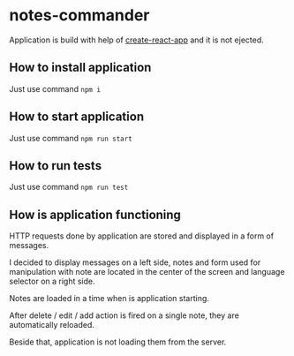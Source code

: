 # notes-commander

Application is build with help of [create-react-app](https://github.com/facebook/create-react-app) and it is not ejected.

## How to install application

Just use command ```npm i```

## How to start application

Just use command ```npm run start```

## How to run tests

Just use command ```npm run test```

## How is application functioning

HTTP requests done by application are stored and displayed in a form of messages.

I decided to display messages on a left side, notes and form used for manipulation with note are located in the center of the screen and language selector on a right side.

Notes are loaded in a time when is application starting.

After delete / edit / add action is fired on a single note, they are automatically reloaded.

Beside that, application is not loading them from the server.